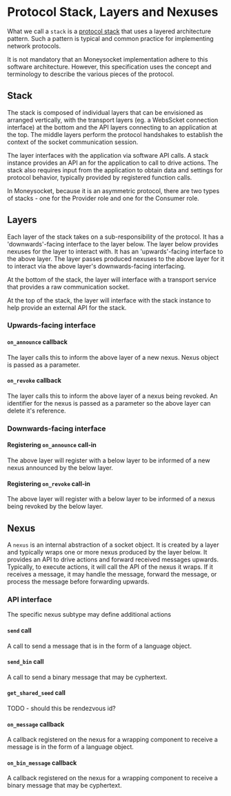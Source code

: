 # Protocol Stack, Layers and Nexuses

What we call a `stack` is a [protocol stack](https://en.wikipedia.org/wiki/Protocol_stack) that uses a layered architecture pattern. Such a pattern is typical and common practice for implementing network protocols.

It is not mandatory that an Moneysocket implementation adhere to this software architecture. However, this specification uses the concept and terminology to describe the various pieces of the protocol.


## Stack

The stack is composed of individual layers that can be envisioned as arranged vertically, with the transport layers (eg. a WebsScket connection interface) at the bottom and the API layers connecting to an application at the top. The middle layers perform the protocol handshakes to establish the context of the socket communication session.

The layer interfaces with the application via software API calls. A stack instance provides an API an for the application to call to drive actions. The stack also requires input from the application to obtain data and settings for protocol behavior, typically provided by registered function calls.

In Moneysocket, because it is an asymmetric protocol, there are two types of stacks - one for the Provider role and one for the Consumer role.

## Layers

Each layer of the stack takes on a sub-responsibility of the protocol. It has a 'downwards'-facing interface to the layer below. The layer below provides nexuses for the layer to interact with. It has an 'upwards'-facing interface to the above layer. The layer passes produced nexuses to the above layer for it to interact via the above layer's downwards-facing interfacing.

At the bottom of the stack, the layer will interface with a transport service that provides a raw communication socket.

At the top of the stack, the layer will interface with the stack instance to help provide an external API for the stack.

### Upwards-facing interface

#### `on_announce` callback

The layer calls this to inform the above layer of a new nexus. Nexus object is passed as a parameter.

#### `on_revoke` callback

The layer calls this to inform the above layer of a nexus being revoked. An identifier for the nexus is passed as a parameter so the above layer can delete it's reference.

### Downwards-facing interface

#### Registering `on_announce` call-in

The above layer will register with a below layer to be informed of a new nexus announced by the below layer.

#### Registering `on_revoke` call-in

The above layer will register with a below layer to be informed of a nexus being revoked by the below layer.

## Nexus

A `nexus` is an internal abstraction of a socket object. It is created by a layer and typically wraps one or more nexus produced by the layer below. It provides an API to drive actions and forward received messages upwards. Typically, to execute actions, it will call the API of the nexus it wraps. If it receives a message, it may handle the message, forward the message, or process the message before forwarding upwards.

### API interface

The specific nexus subtype may define additional actions

#### `send` call

A call to send a message that is in the form of a language object.

#### `send_bin` call

A call to send a binary message that may be cyphertext.

#### `get_shared_seed` call

TODO - should this be rendezvous id?

#### `on_message` callback

A callback registered on the nexus for a wrapping component to receive a message is in the form of a language object.

#### `on_bin_message` callback

A callback registered on the nexus for a wrapping component to receive a binary message that may be cyphertext.

